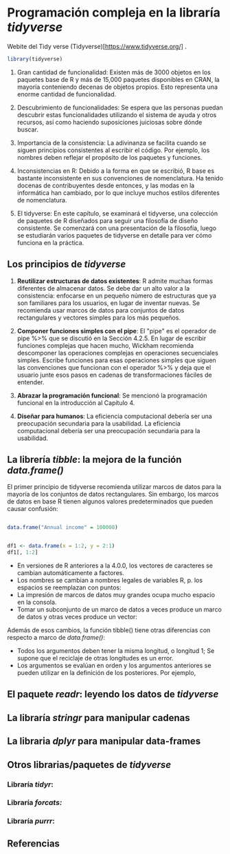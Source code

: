 
# Programación compleja en la libraría *tidyverse*


Webite del Tidy verse  (Tidyverse)[https://www.tidyverse.org/] .

```r
library(tidyverse)
```


1. Gran cantidad de funcionalidad: Existen más de 3000 objetos en los paquetes base de R y más de 15,000 paquetes disponibles en CRAN, la mayoría conteniendo decenas de objetos propios. Esto representa una enorme cantidad de funcionalidad.

2. Descubrimiento de funcionalidades: Se espera que las personas puedan descubrir estas funcionalidades utilizando el sistema de ayuda y otros recursos, así como haciendo suposiciones juiciosas sobre dónde buscar.

3. Importancia de la consistencia: La adivinanza se facilita cuando se siguen principios consistentes al escribir el código. Por ejemplo, los nombres deben reflejar el propósito de los paquetes y funciones.

4. Inconsistencias en R: Debido a la forma en que se escribió, R base es bastante inconsistente en sus convenciones de nomenclatura. Ha tenido docenas de contribuyentes desde entonces, y las modas en la informática han cambiado, por lo que incluye muchos estilos diferentes de nomenclatura.

5. El tidyverse: En este capítulo, se examinará el tidyverse, una colección de paquetes de R diseñados para seguir una filosofía de diseño consistente. Se comenzará con una presentación de la filosofía, luego se estudiarán varios paquetes de tidyverse en detalle para ver cómo funciona en la práctica.


## Los principios de *tidyverse*

1. **Reutilizar estructuras de datos existentes**: R admite muchas formas diferentes de almacenar datos. Se debe dar un alto valor a la consistencia: enfocarse en un pequeño número de estructuras que ya son familiares para los usuarios, en lugar de inventar nuevas. Se recomienda usar marcos de datos para conjuntos de datos rectangulares y vectores simples para los más pequeños.

2. **Componer funciones simples con el pipe**: El "pipe" es el operador de pipe %>% que se discutió en la Sección 4.2.5. En lugar de escribir funciones complejas que hacen mucho, Wickham recomienda descomponer las operaciones complejas en operaciones secuenciales simples. Escribe funciones para esas operaciones simples que siguen las convenciones que funcionan con el operador %>% y deja que el usuario junte esos pasos en cadenas de transformaciones fáciles de entender.

3. **Abrazar la programación funcional**: Se mencionó la programación funcional en la introducción al Capítulo 4.

4. **Diseñar para humanos**: La eficiencia computacional debería ser una preocupación secundaria para la usabilidad. La eficiencia computacional debería ser una preocupación secundaria para la usabilidad.
   
##  La librería *tibble*: la mejora de la función *data.frame()*

El primer principio de tidyverse recomienda utilizar marcos de datos para la mayoría de los conjuntos de datos rectangulares. Sin embargo, los marcos de datos en base R tienen algunos
valores predeterminados que pueden causar confusión:

```r

data.frame("Annual income" = 100000)

```

```r

df1 <- data.frame(x = 1:2, y = 2:1)
df1[, 1:2]

```


- En versiones de R anteriores a la 4.0.0, los vectores de caracteres se cambian automáticamente a factores.
- Los nombres se cambian a nombres legales de variables R, p. los espacios se reemplazan con puntos:
- La impresión de marcos de datos muy grandes ocupa mucho espacio en la consola.
- Tomar un subconjunto de un marco de datos a veces produce un marco de datos y otras veces produce un vector:

Además de esos cambios, la función tibble() tiene otras diferencias con respecto a marco de *data.frame()*:
- Todos los argumentos deben tener la misma longitud, o longitud 1; Se supone que el reciclaje de otras longitudes es un error.
- Los argumentos se evalúan en orden y los argumentos anteriores se pueden utilizar en la definición de los posteriores. Por ejemplo,
 
## El paquete *readr*: leyendo los datos de *tidyverse*

## La libraría *stringr* para manipular cadenas


## La libraria *dplyr* para manipular data-frames 

## Otros librarias/paquetes de *tidyverse* 

### Libraría *tidyr*: 
### Libraría *forcats:*
### Libraría *purrr*: 

## Referencias
